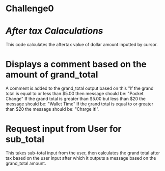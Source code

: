 # **Challenge0** 
# *After tax Calaculations*
This code calculates the aftertax value of dollar amount inputted by cursor.

# Displays a comment based on the amount of grand_total
A comment is added to the grand_total output based on this "If the grand total is equal to or less than $5.00 then message should be: "Pocket Change"
If the grand total is greater than $5.00 but less than $20 the message should be: "Wallet Time"
If the grand total is equal to or greater than $20 the message should be: "Charge It!".

# Request input from User for sub_total
This takes sub-total input from the user, then calculates the grand total after tax based on the user input after which it outputs a message based on the grand_total amount. 

